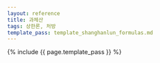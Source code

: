 ```yaml
---
layout: reference
title: 과체산
tags: 상한론, 처방
template_pass: template_shanghanlun_formulas.md
---
```



{% include {{ page.template_pass }} %}